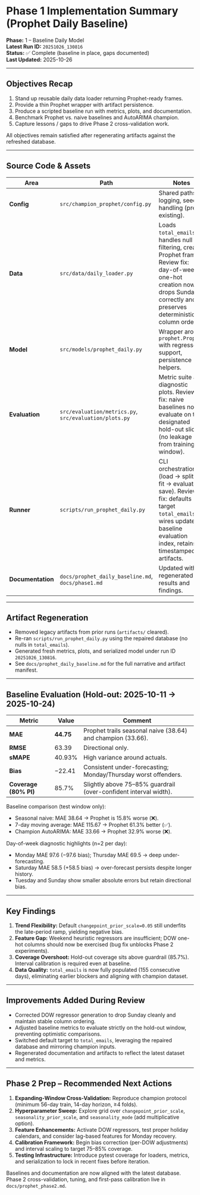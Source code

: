 # Phase 1 Implementation Summary (Prophet Daily Baseline)

**Phase:** 1 – Baseline Daily Model  
**Latest Run ID:** `20251026_130816`  
**Status:** ✅ Complete (baseline in place, gaps documented)  
**Last Updated:** 2025-10-26

---

## Objectives Recap

1. Stand up reusable daily data loader returning Prophet-ready frames.  
2. Provide a thin Prophet wrapper with artifact persistence.  
3. Produce a scripted baseline run with metrics, plots, and documentation.  
4. Benchmark Prophet vs. naive baselines and AutoARIMA champion.  
5. Capture lessons / gaps to drive Phase 2 cross-validation work.

All objectives remain satisfied after regenerating artifacts against the refreshed database.

---

## Source Code & Assets

| Area | Path | Notes |
| --- | --- | --- |
| **Config** | `src/champion_prophet/config.py` | Shared paths, logging, seed handling (pre-existing). |
| **Data** | `src/data/daily_loader.py` | Loads `total_emails`, handles null filtering, creates Prophet frame. Review fix: day-of-week one-hot creation now drops Sunday correctly and preserves deterministic column order. |
| **Model** | `src/models/prophet_daily.py` | Wrapper around `prophet.Prophet` with regressor support, persistence helpers. |
| **Evaluation** | `src/evaluation/metrics.py`, `src/evaluation/plots.py` | Metric suite and diagnostic plots. Review fix: naive baselines now evaluate on the designated hold-out slice (no leakage from training window). |
| **Runner** | `scripts/run_prophet_daily.py` | CLI orchestration (load → split → fit → evaluate → save). Review fix: defaults target `total_emails`, wires updated baseline evaluation index, retains timestamped artifacts. |
| **Documentation** | `docs/prophet_daily_baseline.md`, `docs/phase1.md` | Updated with regenerated run results and findings. |

---

## Artifact Regeneration

- Removed legacy artifacts from prior runs (`artifacts/` cleared).  
- Re-ran `scripts/run_prophet_daily.py` using the repaired database (no nulls in `total_emails`).  
- Generated fresh metrics, plots, and serialized model under run ID `20251026_130816`.  
- See `docs/prophet_daily_baseline.md` for the full narrative and artifact manifest.

---

## Baseline Evaluation (Hold-out: 2025-10-11 → 2025-10-24)

| Metric | Value | Comment |
| --- | --- | --- |
| **MAE** | **44.75** | Prophet trails seasonal naive (38.64) and champion (33.66). |
| **RMSE** | 63.39 | Directional only. |
| **sMAPE** | 40.93% | High variance around actuals. |
| **Bias** | −22.41 | Consistent under-forecasting; Monday/Thursday worst offenders. |
| **Coverage (80% PI)** | 85.7% | Slightly above 75–85% guardrail (over-confident interval width). |

Baseline comparison (test window only):
- Seasonal naive: MAE 38.64 → Prophet is 15.8% worse (❌).  
- 7-day moving average: MAE 115.67 → Prophet 61.3% better (✅).  
- Champion AutoARIMA: MAE 33.66 → Prophet 32.9% worse (❌).

Day-of-week diagnostic highlights (n=2 per day):
- Monday MAE 97.6 (−97.6 bias); Thursday MAE 69.5 → deep under-forecasting.  
- Saturday MAE 58.5 (+58.5 bias) → over-forecast persists despite longer history.  
- Tuesday and Sunday show smaller absolute errors but retain directional bias.

---

## Key Findings

1. **Trend Flexibility:** Default `changepoint_prior_scale=0.05` still underfits the late-period ramp, yielding negative bias.  
2. **Feature Gap:** Weekend heuristic regressors are insufficient; DOW one-hot columns should now be exercised (bug fix unblocks Phase 2 experiments).  
3. **Coverage Overshoot:** Hold-out coverage sits above guardrail (85.7%). Interval calibration is required even at baseline.  
4. **Data Quality:** `total_emails` is now fully populated (155 consecutive days), eliminating earlier blockers and aligning with champion dataset.

---

## Improvements Added During Review

- Corrected DOW regressor generation to drop Sunday cleanly and maintain stable column ordering.  
- Adjusted baseline metrics to evaluate strictly on the hold-out window, preventing optimistic comparisons.  
- Switched default target to `total_emails`, leveraging the repaired database and mirroring champion inputs.  
- Regenerated documentation and artifacts to reflect the latest dataset and metrics.

---

## Phase 2 Prep – Recommended Next Actions

1. **Expanding-Window Cross-Validation:** Reproduce champion protocol (minimum 56-day train, 14-day horizon, ≥4 folds).  
2. **Hyperparameter Sweep:** Explore grid over `changepoint_prior_scale`, `seasonality_prior_scale`, and `seasonality_mode` (add multiplicative option).  
3. **Feature Enhancements:** Activate DOW regressors, test proper holiday calendars, and consider lag-based features for Monday recovery.  
4. **Calibration Framework:** Begin bias correction (per-DOW adjustments) and interval scaling to target 75–85% coverage.  
5. **Testing Infrastructure:** Introduce pytest coverage for loaders, metrics, and serialization to lock in recent fixes before iteration.

Baselines and documentation are now aligned with the latest database. Phase 2 cross-validation, tuning, and first-pass calibration live in `docs/prophet_phase2.md`.
